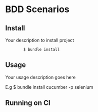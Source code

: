 BDD Scenarios 
========================

## Install

Your description to install project

            $ bundle install 

## Usage

Your usage description goes here 

 E.g 
            $ bundle install cucumber -p selenium
            
## Running on CI
            
            
